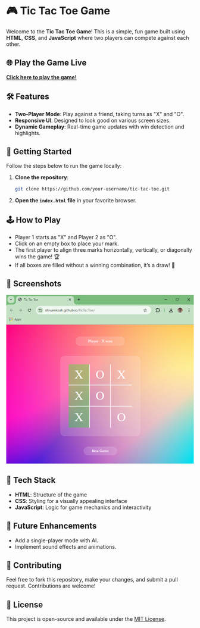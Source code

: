 # 🎮 Tic Tac Toe Game

Welcome to the **Tic Tac Toe Game**! This is a simple, fun game built using **HTML**, **CSS**, and **JavaScript** where two players can compete against each other.

## 🌐 Play the Game Live

**[Click here to play the game!](https://shivamksah.github.io/TicTacToe/)**

## 🛠️ Features

- **Two-Player Mode**: Play against a friend, taking turns as "X" and "O".
- **Responsive UI**: Designed to look good on various screen sizes.
- **Dynamic Gameplay**: Real-time game updates with win detection and highlights.

## 🚀 Getting Started

Follow the steps below to run the game locally:

1. **Clone the repository**:
    ```bash
    git clone https://github.com/your-username/tic-tac-toe.git
    ```
2. **Open the `index.html` file** in your favorite browser.

## 🕹️ How to Play

- Player 1 starts as "X" and Player 2 as "O".
- Click on an empty box to place your mark.
- The first player to align three marks horizontally, vertically, or diagonally wins the game! 🏆
- If all boxes are filled without a winning combination, it’s a draw! 🤝

## 📸 Screenshots

![Gameplay Screenshot](Images/screenshot.png)

## 🤖 Tech Stack

- **HTML**: Structure of the game
- **CSS**: Styling for a visually appealing interface
- **JavaScript**: Logic for game mechanics and interactivity

## 🎯 Future Enhancements

- Add a single-player mode with AI.
- Implement sound effects and animations.

## 🤝 Contributing

Feel free to fork this repository, make your changes, and submit a pull request. Contributions are welcome! 

## 📄 License

This project is open-source and available under the [MIT License](LICENSE).
